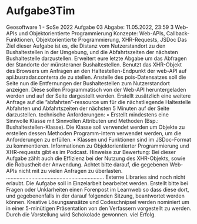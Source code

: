# Aufgabe3Tim
Geosoftware 1 - SoSe 2022
Aufgabe 03 Abgabe: 11.05.2022, 23:59
3 Web-APIs und Objektorientierte Programmierung
Konzepte: Web-APIs, Callback-Funktionen, Objektorientierte Programmierung, XHR-Requests, JSDoc
Das Ziel dieser Aufgabe ist es, die Distanz vom Nutzerstandort zu den Bushaltestellen in der Umgebung, und die Abfahrtszeiten der nächsten Bushaltestelle darzustellen.
Erweitert eure letzte Abgabe um das Abfragen der Standorte der münsteraner Bushaltestellen. Benutzt das XHR-Objekt des Browsers um Anfragen an den Haltestellen-Endpunkt der web-API auf api.busradar.conterra.de zu stellen.
Anstelle des pois-Datensatzes soll die Seite nun die Entfernungen der Bushaltestellen zum Nutzerstandort anzeigen. Diese sollen Programmatisch von der Web-API heruntergeladen werden und auf der Seite dargestellt werden.
Erstellt zusätzlich eine weitere Anfrage auf die ”abfahrten”-ressource um für die nächstliegende Haltestelle Abfahrten und Abfahrtszeiten der nächsten 5 Minuten auf der Seite darzustellen.
technische Anforderungen:
• Erstellt mindestens eine Sinnvolle Klasse mit Sinnvollen Attributen und Methoden (Bsp.: Bushaltestellen-Klasse). Die Klasse soll verwendet werden um Objekte zu erstellen dessen Methoden Programm-intern verwendet werden, um die Anforderungen zu erfüllen.
• Klassen und Funktionen sind im JSDoc-Format zu kommentieren. Informationen zu Objektorientierter Programmierung und XHR-requests gibt es im Podcast.
Hinweise zur Bewertung:
Bei dieser Aufgabe zählt auch die Effizienz bei der Nutzung des XHR-Objekts, sowie die Robustheit der Anwendung. Achtet bitte darauf, die gegebenen Web-APIs nicht mit zu vielen Anfragen zu überlasten.
..................................................................
Externe Libraries sind noch nicht erlaubt. Die Aufgabe soll in Einzelarbeit bearbeitet werden.
Erstellt bitte bei Fragen oder Unklarheiten einen Forenpost im Learnweb so dass diese dort, und gegebenenfalls in der darauf folgenden Sitzung, beantwortet werden können.
Kreative Lösungsansätze und Codeschnipsel werden nominiert um in einer 5-minütigen Präsentation von den Verfassern vorgestellt zu werden. Durch die Vorstellung wird Schokolade gewonnen.
viel Erfolg.
